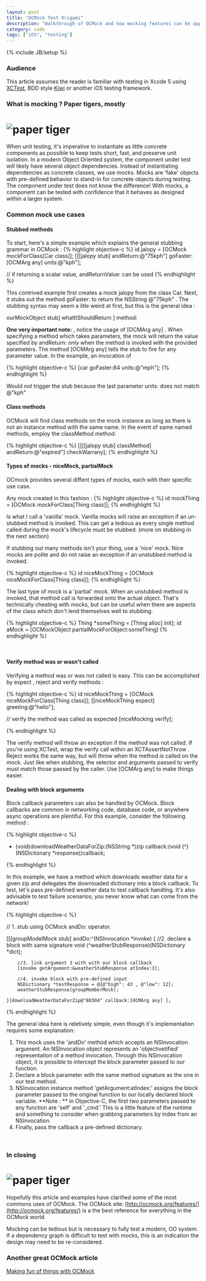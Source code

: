 ```yaml
---
layout: post
title: "OCMock Test Origami"
description: "Walkthrough of OCMock and how mocking features can be applied to common test scenarios"
category: code
tags: ["iOS", "testing"]
---
```

{% include JB/setup %}

### Audience
This article assumes the reader is familiar with testing in Xcode 5 using [XCTest](https://developer.apple.com/library/ios/documentation/ToolsLanguages/Conceptual/Xcode_Overview/UnitTestYourApp/UnitTestYourApp.html), BDD style [Kiwi](https://github.com/allending/Kiwi) or another iOS testing framework.

### What is mocking ? Paper tigers, mostly
# ![paper tiger](/images/paper_tiger.jpg)
When unit testing, it's imperative to instantiate as little concrete components as possible to keep tests short, fast, and preserve unit isolation. In a modern Object Oriented system, the component under test will likely have several object dependencies. Instead of instantiating dependencies as concrete classes, we use mocks. Mocks are 'fake' objects with pre-defined behavior to stand-in for concrete objects during testing. The component under test does not know the difference! With mocks, a component can be tested with confidence that it behaves as designed within a larger system.
<br/>
### Common mock use cases

#### Stubbed methods
To start, here's a simple example which explains the general stubbing grammar in OCMock : 
{% highlight objective-c %}
 id jalopy = [OCMock mockForClass[Car class]];
 [[[jalopy stub] andReturn:@"75kph"] goFaster:[OCMArg any] units:@"kph"];
 
 // if returning a scalar value, andReturnValue: can be used
 {% endhighlight %}
 
 This contrived example first creates a mock jalopy from the class Car. Next, it stubs out the method    goFaster:  to return the NSString  @"75kph" . The stubbing syntax may seem a litle weird at first, but this is the general idea :
 
  ourMockObject  stub]  whatItShouldReturn  ]  method: 
 
**One very important note:** , notice the usage of [OCMArg any] . When specifying a method which takes parameters, the mock will return the value specified by  andReturn:  *only* when the method is invoked with the provided parameters. The method [OCMArg any] tells the stub to fire for any parameter value. In the example, an invocation of 
 
 {% highlight objective-c %}
[car goFaster:84 units:@"mph"];
{% endhighlight %}

Would _not_ trigger the stub because the last parameter  units:  does not match  @"kph" 

#### Class methods
OCMock will find class methods on the mock instance as long as there is not an instance method with the same name. In the event of same named methods, employ the  classMethod  method:

{% highlight objective-c %}
[[[[jalopy stub] classMethod] andReturn:@"expired"] checkWarrany];
{% endhighlight %}
</br>

#### Types of mocks - niceMock, partialMock
OCmock provides several diffent types of mocks, each with their specific use case.

Any mock created in this fashion : 
{% highlight objective-c %}
 id mockThing = [OCMock mockForClass[Thing class]];
{% endhighlight %}

Is what I call a 'vanilla' mock. Vanilla mocks will raise an exception if an un-stubbed method is invoked. This can get a tedious as every single method called during the mock's lifecycle must be stubbed. (more on stubbing in the next section)

If stubbing out many methods isn't your thing, use a 'nice' mock. Nice mocks are polite and do not raise an exception if an unstubbed method is invoked.

{% highlight objective-c %}
 id niceMockThing = [OCMock niceMockForClass[Thing class]];
{% endhighlight %}

The last type of mock is a 'partial' mock. When an unstubbed method is invoked, that method call is forwarded onto the actual object. That's technically cheating with mocks, but can be useful when there are aspects of the class which don't lend themselves well to stubbing.

{% highlight objective-c %}
Thing *someThing = [Thing alloc] init];
id aMock = [OCMockObject partialMockForObject:someThing]
{% endhighlight %}

<br/>

#### Verify method was or wasn't called
Verifying a method was or was not called is easy. This can be accomplished by  expect ,  reject  and  verify  methods :

{% highlight objective-c %}
 id niceMockThing = [OCMock niceMockForClass[Thing class]];
 [[niceMockThing expect] greeting:@"hello"];
 
 // verify the method was called as expected
 [niceMocking verify];
 
{% endhighlight %}

The  verify  method will throw an exception if the method was not called. If you're using XCTest, wrap the  verify  call within an  XCTAssertNotThrow . Reject works the same way, but will throw when the method _is_ called on the mock. Just like when stubbing, the selector and arguments passed to  verify  must match those passed by the caller. Use [OCMArg any] to make things easier.
<br/>

#### Dealing with block arguments
Block callback parameters can also be handled by OCMock. Block callbacks are common in networking code, database code, or anywhere async operations are plentiful. For this example, consider the following method : 

{% highlight objective-c %}

- (void)downloadWeatherDataForZip:(NSString *)zip
              callback:(void (^)(NSDictionary *response))callback;

{% endhighlight %}

In this example, we have a method which downloads weather data for a given zip and delegates the downloaded dictionary into a block callback. To test, let's pass pre-defined weather data to test callback handling. It's also advisable to test failure scenarios; you never know what can come from the network!

{% highlight objective-c %}

// 1. stub using OCMock andDo: operator.

[[[groupModelMock stub] andDo:^(NSInvocation *invoke) {
        //2. declare a block with same signature
        void (^weatherStubResponse)(NSDictionary *dict);
        
        //3. link argument 3 with with our block callback
        [invoke getArgument:&weatherStubResponse atIndex:3];
        
        //4. invoke block with pre-defined input
        NSDictionary *testResponse = @{@"high": 43 , @"low": 12};
        weatherStubResponse(groupMemberMock);
        
    }]downloadWeatherDataForZip@"80304" callback:[OCMArg any] ];

{% endhighlight %}
<br/>

The general idea here is reletively simple, even though it's implementation requires some explanation:
1. This mock uses the 'andDo' method which accepts an NSInvocation argument. An NSInvocation object represents an 'objectivetified' representation of a method invocation. Through this NSinvocation object, it is possible to intercept the block parameter passed to our function.
2. Declare a block parameter with the same method signature as the one in our test method. 
3. NSInvocation instance method 'getArgument:atIndex:' assigns the block parameter passed to the original function to our locally declared block variable. **Note : ** in Objective-C, the first two parameters passed to any function are 'self' and '_cmd.' This is a little feature of the runtime and something to consider when grabbing parameters by index from an NSInvocation.
4. Finally, pass the callback a pre-defined dictionary. 
<br/>

### In closing
# ![paper tiger](/images/origami-swan-cute.jpg)
Hopefully this article and examples have clarified some of the most commons uses of OCMock. The OCMock site: [http://ocmock.org/features/](http://ocmock.org/features/) is a the best reference for everything in the OCMock world.

Mocking can be tedious but is necessary to fully test a modern, OO system. If a dependency graph is difficult to test with mocks, this is an indication the design may need to be re-considered.

### Another great OCMock article
[Making fun of things with OCMock](http://alexvollmer.com/posts/2010/06/28/making-fun-of-things-with-ocmock/)
